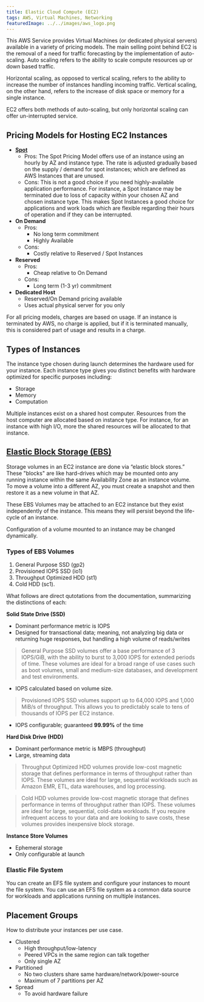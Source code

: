 ```yaml
---
title: Elastic Cloud Compute (EC2)
tags: AWS, Virtual Machines, Networking
featuredImage: ../../images/aws_logo.png
---
```


This AWS Service provides Virtual Machines (or dedicated physical servers) available in a variety of pricing models. The main selling point behind EC2 is the removal of a need for traffic forecasting by the implementation of auto-scaling. Auto scaling refers to the ability to scale compute resources up or down based traffic.

Horizontal scaling, as opposed to vertical scaling, refers to the ability to increase the number of instances
handling incoming traffic. Vertical scaling, on the other hand, refers to the increase of disk space or memory
for a single instance.

EC2 offers both methods of auto-scaling, but only horizontal scaling can offer un-interrupted service.

## Pricing Models for Hosting EC2 Instances
- **[Spot](https://docs.aws.amazon.com/AWSEC2/latest/UserGuide/using-spot-instances.html)**
	- Pros:
	The Spot Pricing Model offers use of an instance using an hourly by AZ and instance type. The rate is adjusted gradually based on the supply / demand for spot instances; which are defined as AWS Instances that are unused.
	- Cons:
	This is not a good choice if you need highly-available application performance. For instance, a Spot Instance may be terminated due to loss of capacity within your chosen AZ and chosen instance type. This makes Spot Instances a good choice for applications and work loads which are flexible regarding their hours of operation and if they can be interrupted.
- **On Demand**
	- Pros:
		- No long term commitment
		- Highly Available
	- Cons:
		- Costly relative to Reserved / Spot Instances		
- **Reserved**
	- Pros:
		- Cheap relative to On Demand
	- Cons:
		- Long term (1-3 yr) commitment
- **Dedicated Host**
	- Reserved/On Demand pricing available
	- Uses actual physical server for you only

For all pricing models, charges are based on usage. If an instance is terminated by AWS, no charge is applied, but if it is terminated manually, this is considered part of usage and results in a charge.

## Types of Instances
The instance type chosen during launch determines the hardware used for your instance. Each instance type gives you distinct benefits with hardware optimized for specific purposes including:
- Storage
- Memory
- Computation

Multiple instances exist on a shared host computer. Resources from the host computer are allocated based on instance type. For instance, for an instance with high I/O, more the shared resources will be allocated to that instance.

## [Elastic Block Storage (EBS)](https://docs.aws.amazon.com/AWSEC2/latest/UserGuide/AmazonEBS.html)
Storage volumes in an EC2 instance are done via “elastic block stores.” These "blocks" are like hard-drives which may be mounted onto any running instance within the same Availability Zone as an instance volume. To move a volume into a different AZ, you must create a snapshot and then restore it as a new volume in that AZ.

These EBS Volumes may be attached to an EC2 instance but they exist independently of the instance. This means they will persist beyond the life-cycle of an instance.

Configuration of a volume mounted to an instance may be changed dynamically.

### Types of EBS Volumes
1. General Purpose SSD (gp2)
2. Provisioned IOPS SSD (io1)
3. Throughput Optimized HDD (st1)
4. Cold HDD (sc1).

What follows are direct qutotations from the documentation, summarizing the distinctions of each:

**Solid State Drive (SSD)**
- Dominant performance metric is IOPS
- Designed for transactional data; meaning, not analyzing big data or returning huge responses, but handling a high volume of reads/writes

> General Purpose SSD volumes offer a base performance of 3 IOPS/GiB, with the ability to burst to 3,000 IOPS for extended periods of time. These volumes are ideal for a broad range of use cases such as boot volumes, small and medium-size databases, and development and test environments.
- IOPS calculated based on volume size.

> Provisioned IOPS SSD volumes support up to 64,000 IOPS and 1,000 MiB/s of throughput. This allows you to predictably scale to tens of thousands of IOPS per EC2 instance.
- IOPS configurable; guaranteed **99.99%** of the time

**Hard Disk Drive (HDD)**
- Dominant performance metric is MBPS (throughput)
- Large, streaming data

> Throughput Optimized HDD volumes provide low-cost magnetic storage that defines performance in terms of throughput rather than IOPS. These volumes are ideal for large, sequential workloads such as Amazon EMR, ETL, data warehouses, and log processing. 

> Cold HDD volumes provide low-cost magnetic storage that defines performance in terms of throughput rather than IOPS. These volumes are ideal for large, sequential, cold-data workloads. If you require infrequent access to your data and are looking to save costs, these volumes provides inexpensive block storage.

**Instance Store Volumes**
- Ephemeral storage
- Only configurable at launch

### Elastic File System
You can create an EFS file system and configure your instances to mount the file system. You can use an EFS file system as a common data source for workloads and applications running on multiple instances. 

## Placement Groups
How to distribute your instances per use case.

- Clustered
	- High throughput/low-latency
	- Peered VPCs in the same region can talk together
	- Only single AZ
- Partitioned
	- No two clusters share same hardware/network/power-source
	- Maximum of 7 partitions per AZ
- Spread
	- To avoid hardware failure
